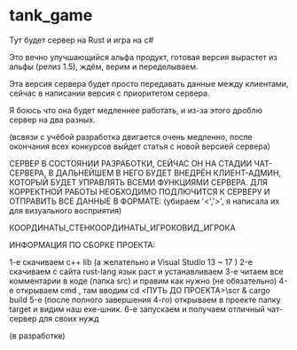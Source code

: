 # tank_game

Тут будет сервер на Rust и игра на c#

Это вечно улучшающийся альфа продукт, готовая версия вырастет из альфы (релиз 1.5), ждём, верим и переделываем.

Эта версия сервера будет просто передавать данные между клиентами, сейчас в написании версия с приоритетом сервера. 

Я боюсь что она будет медленнее работать, и из-за этого дроблю сервер на два разных.

(всвязи с учёбой разработка двигается очень медленно, после окончания всех конкурсов выйдет статья с новой версией сервера)



СЕРВЕР В СОСТОЯНИИ РАЗРАБОТКИ, СЕЙЧАС ОН НА СТАДИИ ЧАТ-СЕРВЕРА, В ДАЛЬНЕЙШЕМ В НЕГО БУДЕТ ВНЕДРЁН КЛИЕНТ-АДМИН, КОТОРЫЙ БУДЕТ УПРАВЛЯТЬ 
ВСЕМИ ФУНКЦИЯМИ СЕРВЕРА. ДЛЯ КОРРЕКТНОЙ РАБОТЫ НЕОБХОДИМО ПОДЛЮЧИТСЯ К СЕРВЕРУ И ОТПРАВИТЬ ВСЕ ДАННЫЕ В ФОРМАТЕ:
(убираем '<','>', я написала их для визуального восприятия)


КООРДИНАТЫ_СТЕН<M>КООРДИНАТЫ_ИГРОКОВ<M>ИД_ИГРОКА






ИНФОРМАЦИЯ ПО СБОРКЕ ПРОЕКТА:

1-е скачиваем c++ lib (а желательно и Visual Studio 13 ~ 17 )
2-е скачиваем с сайта rust-lang язык раст и устанавливаем 
3-е читаем все комментарии в коде (папка src) и правим как нужно (не обязательно)
4-е открываем cmd , там вводим cd <ПУТЬ ДО ПРОЕКТА>\scr & cargo build
5-е (после полного завершения 4-го) открываем в проекте папку target и видим наш exe-шник. 
6-е запускаем и получаем отличный чат-сервер для своих нужд



(в разработке)
